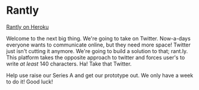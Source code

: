 # Rantly

[Rantly on Heroku](http://secret-sea-2080.herokuapp.com/)



Welcome to the next big thing. We're going to take on Twitter. Now-a-days everyone wants to communicate online, but they need more space! Twitter just isn't cutting it anymore. We're going to build a solution to that; rant.ly. This platform takes the opposite approach to twitter and forces user's to write *at least* 140 characters. Ha! Take that Twitter.

Help use raise our Series A and get our prototype out. We only have a week to do it! Good luck!


